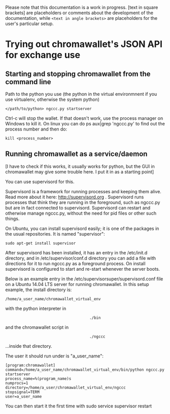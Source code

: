 Please note that this documentation is a work in progress. [text in square brackets] are placeholders or comments about the development of the documentation, while `<text in angle brackets>` are placeholders for the user's particular setup.

Trying out chromawallet's JSON API for exchange use
===============

Starting and stopping chromawallet from the command line
---------------

Path to the python you use (the python in the virtual environmnent if you use virtualenv, otherwise the system python)

    </path/to/python> ngccc.py startserver

Ctrl-c will stop the wallet. If that doesn't work, use the process manager on Windows to kill it. On linux you can do ps aux|grep 'ngccc.py' to find out the process number and then do:

    kill <process_number>

Running chromawallet as a service/daemon
---------------
[I have to check if this works, it usually works for python, but the GUI in chromawallet may give some trouble here. I put it in as a starting point]

You can use supervisord for this.

Supervisord is a framework for running processes and keeping them alive. Read more about it here: http://supervisord.org . Supervisord runs processes that think they are running in the foreground, such as ngccc.py but are in fact connected to supervisord. Supervisord can restart and otherwise manage ngccc.py, without the need for pid files or other such things.

On Ubuntu, you can install supervisord easily; it is one of the packages in the usual repositories. It is named "supervisor":

    sudo apt-get install supervisor

After supervisord has been installed, it has an entry in the /etc/init.d directory, and in /etc/supervisor/conf.d directory you can add a file with directions for it to run ngccc.py as a foreground process. On install supervisord is configured to start and re-start whenever the server boots.

Below is an example entry in the /etc/supervisorsuper/supervisord.conf file on a Ubuntu 14.04 LTS server for running chromawallet. In this setup example, the install directory is:

    /home/a_user_name/chromawallet_virtual_env

with the python interpreter in

                                         ./bin

and the chromawallet script in

                                         ./ngccc

...inside that directory.

The user it should run under is "a_user_name":

    [program:chromawallet]
    command=/home/a_user_name/chromawallet_virtual_env/bin/python ngccc.py startserver
    process_name=%(program_name)s
    numprocs=1
    directory=/home/a_user/chromawallet_virtual_env/ngccc
    stopsignal=TERM
    user=a_user_name



You can then start it the first time with 
    sudo service supervisor restart
